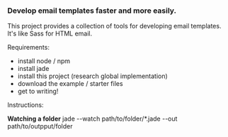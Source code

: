 ### Develop email templates faster and more easily. 

This project provides a collection of tools for developing email templates. It's like Sass for HTML email. 

Requirements: 
- install node / npm
- install jade
- install this project (research global implementation) 
- download the example / starter files
- get to writing! 

Instructions:

**Watching a folder** 
    jade --watch path/to/folder/*.jade --out path/to/outpput/folder


